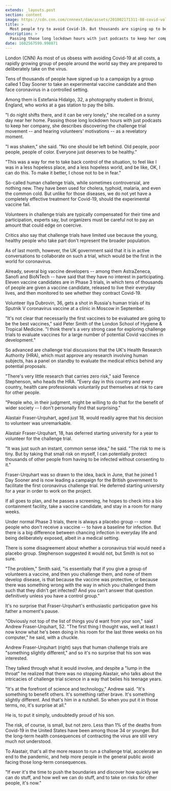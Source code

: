```yaml
--- 
extends: _layouts.post 
section: content 
image: https://cdn.cnn.com/cnnnext/dam/assets/201002171311-08-covid-volunteers-split-super-tease.jpg 
title: > 
  Most people try to avoid Covid-19. But thousands are signing up to be deliberately exposed 
description: > 
  Passing those long lockdown hours with just podcasts to keep her company, she describes discovering the challenge trial movement -- and hearing volunteers' motivations -- as a revelatory moment.So-called human challenge trials, while sometimes controversial, are nothing new.Critics also say that challenge trials have limited use because the young, healthy people who take part don't represent the broader population.Andrew Fraser-Urquhart (right) says that human challenge trials are "something slightly different," and so it's no surprise that his son was interested.To Alastair, that's all the more reason to run a challenge trial, accelerate an end to the pandemic, and help more people in the general public avoid facing those long-term consequences. 
date: 1602567599.998871 
--- 
```

London (CNN) As most of us obsess with avoiding Covid-19 at all costs, a rapidly growing group of people around the world say they are prepared to deliberately take on the virus.

Tens of thousands of people have signed up to a campaign by a group called 1 Day Sooner to take an experimental vaccine candidate and then face coronavirus in a controlled setting.

Among them is Estefania Hidalgo, 32, a photography student in Bristol, England, who works at a gas station to pay the bills.

"I do night shifts there, and it can be very lonely," she recalled on a sunny day near her home. Passing those long lockdown hours with just podcasts to keep her company, she describes discovering the challenge trial movement -- and hearing volunteers' motivations -- as a revelatory moment.

"I was shaken," she said. "No one should be left behind. Old people, poor people, people of color. Everyone just deserves to be healthy."

"This was a way for me to take back control of the situation, to feel like I was in a less hopeless place, and a less hopeless world, and be like, OK, I can do this. To make it better, I chose not to be in fear."

So-called human challenge trials, while sometimes controversial, are nothing new. They have been used for cholera, typhoid, malaria, and even the common cold. But unlike for those diseases, we do not yet have a completely effective treatment for Covid-19, should the experimental vaccine fail.

Volunteers in challenge trials are typically compensated for their time and participation, experts say, but organizers must be careful not to pay an amount that could edge on coercive.

Critics also say that challenge trials have limited use because the young, healthy people who take part don't represent the broader population.

As of last month, however, the UK government said that it is in active conversations to collaborate on such a trial, which would be the first in the world for coronavirus.

Already, several big vaccine developers -- among them AstraZeneca, Sanofi and BioNTech -- have said that they have no interest in participating. Eleven vaccine candidates are in Phase 3 trials, in which tens of thousands of people are given a vaccine candidate, released to live their everyday lives, and then monitored to see whether they contract Covid-19.

Volunteer Ilya Dubrovin, 36, gets a shot in Russia's human trials of its Sputnik V coronavirus vaccine at a clinic in Moscow in September.

"It's not clear that necessarily the first vaccines to be evaluated are going to be the best vaccines," said Peter Smith of the London School of Hygiene & Tropical Medicine. "I think there's a very strong case for exploring challenge trials to evaluate vaccines for a large number of potential Covid vaccines in development."

So advanced are challenge trial discussions that the UK's Health Research Authority (HRA), which must approve any research involving human subjects, has a panel on standby to evaluate the medical ethics behind any potential proposals.

"There's very little research that carries zero risk," said Terence Stephenson, who heads the HRA. "Every day in this country and every country, health care professionals voluntarily put themselves at risk to care for other people.

"People who, in their judgment, might be willing to do that for the benefit of wider society -- I don't personally find that surprising."

Alastair Fraser-Urquhart, aged just 18, would readily agree that his decision to volunteer was unremarkable.

Alastair Fraser-Urquhart, 18, has deferred starting university for a year to volunteer for the challenge trial.

"It was just such an instant, common sense idea," he said. "The risk to me is tiny. But by taking that small risk on myself, I can potentially protect thousands of other people from having to be infected without consenting to it."

Fraser-Urquhart was so drawn to the idea, back in June, that he joined 1 Day Sooner and is now leading a campaign for the British government to facilitate the first coronavirus challenge trial. He deferred starting university for a year in order to work on the project.

If all goes to plan, and he passes a screening, he hopes to check into a bio containment facility, take a vaccine candidate, and stay in a room for many weeks.

Under normal Phase 3 trials, there is always a placebo group -- some people who don't receive a vaccine -- to have a baseline for infection. But there is a big difference between chancing infection in everyday life and being deliberately exposed, albeit in a medical setting.

There is some disagreement about whether a coronavirus trial would need a placebo group. Stephenson suggested it would not, but Smith is not so sure.

"The problem," Smith said, "is essentially that if you give a group of volunteers a vaccine, and then you challenge them, and none of them develop disease, is that because the vaccine was protective, or because there was something wrong with the way in which you challenged them such that they didn't get infected? And you can't answer that question definitively unless you have a control group."

It's no surprise that Fraser-Urquhart's enthusiastic participation gave his father a moment's pause.

"Obviously not top of the list of things you'd want from your son," said Andrew Fraser-Urquhart, 52. "The first thing I thought was, well at least I now know what he's been doing in his room for the last three weeks on his computer," he said, with a chuckle.

Andrew Fraser-Urquhart (right) says that human challenge trials are "something slightly different," and so it's no surprise that his son was interested.

They talked through what it would involve, and despite a "lump in the throat" he realized that there was no stopping Alastair, who talks about the intricacies of challenge trial science in a way that belies his teenage years.

"It's at the forefront of science and technology," Andrew said. "It's something to benefit others. It's something rather brave. It's something slightly different. And that's him in a nutshell. So when you put it in those terms, no, it's surprise at all."

He is, to put it simply, undoubtedly proud of his son.

The risk, of course, is small, but not zero. Less than 1% of the deaths from Covid-19 in the United States have been among those 34 or younger. But the long-term health consequences of contracting the virus are still very much not understood.

To Alastair, that's all the more reason to run a challenge trial, accelerate an end to the pandemic, and help more people in the general public avoid facing those long-term consequences.

"If ever it's the time to push the boundaries and discover how quickly we can do stuff, and how well we can do stuff, and to take on risks for other people, it's now."